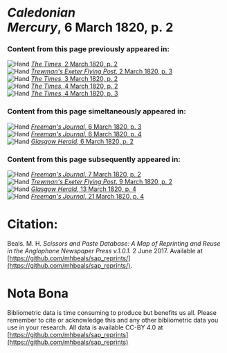 # *Caledonian Mercury*, 6 March 1820, p. 2  
  
### Content from this page previously appeared in:  
![Hand](http://scissorsandpaste.net/wp-content/uploads/2017/06/smallhandpointer.png) [*The Times*, 2 March 1820, p. 2](https://mhbeals.github.io/sap_html/The-Times/The-Times-2-March-1820-p-2)  
![Hand](http://scissorsandpaste.net/wp-content/uploads/2017/06/smallhandpointer.png) [*Trewman's Exeter Flying Post*, 2 March 1820, p. 3](https://mhbeals.github.io/sap_html/Trewman's-Exeter-Flying-Post/Trewman's-Exeter-Flying-Post-2-March-1820-p-3)  
![Hand](http://scissorsandpaste.net/wp-content/uploads/2017/06/smallhandpointer.png) [*The Times*, 3 March 1820, p. 2](https://mhbeals.github.io/sap_html/The-Times/The-Times-3-March-1820-p-2)  
![Hand](http://scissorsandpaste.net/wp-content/uploads/2017/06/smallhandpointer.png) [*The Times*, 4 March 1820, p. 2](https://mhbeals.github.io/sap_html/The-Times/The-Times-4-March-1820-p-2)  
![Hand](http://scissorsandpaste.net/wp-content/uploads/2017/06/smallhandpointer.png) [*The Times*, 4 March 1820, p. 3](https://mhbeals.github.io/sap_html/The-Times/The-Times-4-March-1820-p-3)  
  
### Content from this page simeltaneously appeared in:  
![Hand](http://scissorsandpaste.net/wp-content/uploads/2017/06/smallhandpointer.png) [*Freeman's Journal*, 6 March 1820, p. 3](https://mhbeals.github.io/sap_html/Freeman's-Journal/Freeman's-Journal-6-March-1820-p-3)  
![Hand](http://scissorsandpaste.net/wp-content/uploads/2017/06/smallhandpointer.png) [*Freeman's Journal*, 6 March 1820, p. 4](https://mhbeals.github.io/sap_html/Freeman's-Journal/Freeman's-Journal-6-March-1820-p-4)  
![Hand](http://scissorsandpaste.net/wp-content/uploads/2017/06/smallhandpointer.png) [*Glasgow Herald*, 6 March 1820, p. 2](https://mhbeals.github.io/sap_html/Glasgow-Herald/Glasgow-Herald-6-March-1820-p-2)  
  
### Content from this page subsequently appeared in:  
![Hand](http://scissorsandpaste.net/wp-content/uploads/2017/06/smallhandpointer.png) [*Freeman's Journal*, 7 March 1820, p. 2](https://mhbeals.github.io/sap_html/Freeman's-Journal/Freeman's-Journal-7-March-1820-p-2)  
![Hand](http://scissorsandpaste.net/wp-content/uploads/2017/06/smallhandpointer.png) [*Trewman's Exeter Flying Post*, 9 March 1820, p. 2](https://mhbeals.github.io/sap_html/Trewman's-Exeter-Flying-Post/Trewman's-Exeter-Flying-Post-9-March-1820-p-2)  
![Hand](http://scissorsandpaste.net/wp-content/uploads/2017/06/smallhandpointer.png) [*Glasgow Herald*, 13 March 1820, p. 4](https://mhbeals.github.io/sap_html/Glasgow-Herald/Glasgow-Herald-13-March-1820-p-4)  
![Hand](http://scissorsandpaste.net/wp-content/uploads/2017/06/smallhandpointer.png) [*Freeman's Journal*, 21 March 1820, p. 4](https://mhbeals.github.io/sap_html/Freeman's-Journal/Freeman's-Journal-21-March-1820-p-4)  


# Citation: 

Beals. M. H. *Scissors and Paste Database: A Map of Reprinting and Reuse in the Anglophone Newspaper Press v.1.0.1.* 2 June 2017. Available at [https://github.com/mhbeals/sap_reprints/](https://github.com/mhbeals/sap_reprints/). 

# Nota Bona

Bibliometric data is time consuming to produce but benefits us all. Please remember to cite or acknowledge this and any other bibliometric data you use in your research. All data is available CC-BY 4.0 at [https://github.com/mhbeals/sap_reprints](https://github.com/mhbeals/sap_reprints)